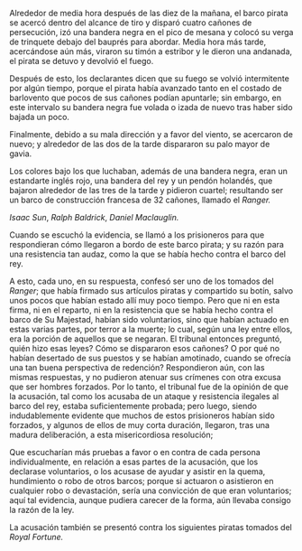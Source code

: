 Alrededor de media hora después de las diez de la mañana, el barco pirata se acercó dentro del alcance de tiro y disparó cuatro cañones de persecución, izó una bandera negra en el pico de mesana y colocó su verga de trinquete debajo del bauprés para abordar. Media hora más tarde, acercándose aún más, viraron su timón a estribor y le dieron una andanada, el pirata se detuvo y devolvió el fuego.

Después de esto, los declarantes dicen que su fuego se volvió intermitente por algún tiempo, porque el pirata había avanzado tanto en el costado de barlovento que pocos de sus cañones podían apuntarle; sin embargo, en este intervalo su bandera negra fue volada o izada de nuevo tras haber sido bajada un poco.

Finalmente, debido a su mala dirección y a favor del viento, se acercaron de nuevo; y alrededor de las dos de la tarde dispararon su palo mayor de gavia.

Los colores bajo los que luchaban, además de una bandera negra, eran un estandarte inglés rojo, una bandera del rey y un pendón holandés, que bajaron alrededor de las tres de la tarde y pidieron cuartel; resultando ser un barco de construcción francesa de 32 cañones, llamado el *Ranger.*

*Isaac Sun*, *Ralph Baldrick*, *Daniel Maclauglin.*

Cuando se escuchó la evidencia, se llamó a los prisioneros para que respondieran cómo llegaron a bordo de este barco pirata; y su razón para una resistencia tan audaz, como la que se había hecho contra el barco del rey.

A esto, cada uno, en su respuesta, confesó ser uno de los tomados del *Ranger*; que había firmado sus artículos piratas y compartido su botín, salvo unos pocos que habían estado allí muy poco tiempo. Pero que ni en esta firma, ni en el reparto, ni en la resistencia que se había hecho contra el barco de Su Majestad, habían sido voluntarios, sino que habían actuado en estas varias partes, por terror a la muerte; lo cual, según una ley entre ellos, era la porción de aquellos que se negaran. El tribunal entonces preguntó, quién hizo esas leyes? Cómo se dispararon esos cañones? O por qué no habían desertado de sus puestos y se habían amotinado, cuando se ofrecía una tan buena perspectiva de redención? Respondieron aún, con las mismas respuestas, y no pudieron atenuar sus crímenes con otra excusa que ser hombres forzados. Por lo tanto, el tribunal fue de la opinión de que la acusación, tal como los acusaba de un ataque y resistencia ilegales al barco del rey, estaba suficientemente probada; pero luego, siendo indudablemente evidente que muchos de estos prisioneros habían sido forzados, y algunos de ellos de muy corta duración, llegaron, tras una madura deliberación, a esta misericordiosa resolución;

Que escucharían más pruebas a favor o en contra de cada persona individualmente, en relación a esas partes de la acusación, que los declarase voluntarios, o los acusase de ayudar y asistir en la quema, hundimiento o robo de otros barcos; porque si actuaron o asistieron en cualquier robo o devastación, sería una convicción de que eran voluntarios; aquí tal evidencia, aunque pudiera carecer de la forma, aún llevaba consigo la razón de la ley.

La acusación también se presentó contra los siguientes piratas tomados del *Royal Fortune.*